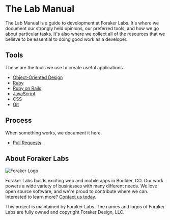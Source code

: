 # The Lab Manual

 The Lab Manual is a guide to development at Foraker Labs. It's where we document our strongly held opinions, our preferred tools, and how we go about particular tasks. It's also where we collect all of the resources that we believe to be essential to doing good work as a developer.

## Tools

These are the tools we use to create useful applications.

- [Object-Oriented Design](tools/object_oriented_design.md)
- [Ruby](tools/ruby.md)
- [Ruby on Rails](tools/ruby_on_rails.md)
- [JavaScript](tools/javascript.md)
- CSS
- [Git](tools/git.md)

## Process

When something works, we document it here.

- [Pull Requests](process/pull_requests.md)

## About Foraker Labs

![Foraker Logo](http://assets.foraker.com/attribution_logo.png)

Foraker Labs builds exciting web and mobile apps in Boulder, CO. Our work powers a wide variety of businesses with many different needs. We love open source software, and we're proud to contribute where we can. Interested to learn more? [Contact us today](https://www.foraker.com/contact-us).

This project is maintained by Foraker Labs. The names and logos of Foraker Labs are fully owned and copyright Foraker Design, LLC.
